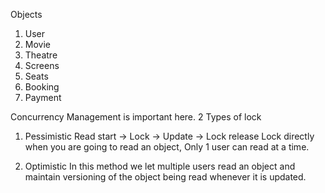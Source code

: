 Objects
1. User
2. Movie
3. Theatre
4. Screens
5. Seats
6. Booking
7. Payment

Concurrency Management is important here.
2 Types of lock
1. Pessimistic
   Read start -> Lock -> Update -> Lock release
   Lock directly when you are going to read an object,
   Only 1 user can read at a time.

2. Optimistic
   In this method we let multiple users read an object and maintain
   versioning of the object being read whenever it is updated.